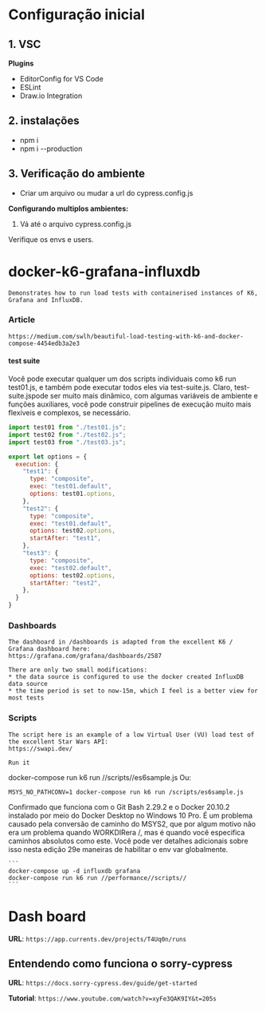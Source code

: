 
# Configuração inicial

## 1. VSC
  **Plugins**
  * EditorConfig for VS Code
  * ESLint
  * Draw.io Integration
  

## 2. instalações
 * npm i 
 * npm i --production

## 3. Verificação do ambiente
  * Criar um arquivo ou mudar a url do cypress.config.js

**Configurando multiplos ambientes:**

1. Vá até o arquivo cypress.config.js

Verifique os envs e users.




# docker-k6-grafana-influxdb
    Demonstrates how to run load tests with containerised instances of K6, Grafana and InfluxDB.


### Article
    https://medium.com/swlh/beautiful-load-testing-with-k6-and-docker-compose-4454edb3a2e3

#### test suite

Você pode executar qualquer um dos scripts individuais como k6 run test01.js, e também pode executar todos eles via test-suite.js. Claro, test-suite.jspode ser muito mais dinâmico, com algumas variáveis ​​de ambiente e funções auxiliares, você pode construir pipelines de execução muito mais flexíveis e complexos, se necessário.

~~~js
import test01 from "./test01.js";
import test02 from "./test02.js";
import test03 from "./test03.js";

export let options = {
  execution: {
    "test1": {
      type: "composite",
      exec: "test01.default",
      options: test01.options,
    },
    "test2": {
      type: "composite",
      exec: "test01.default",
      options: test02.options,
      startAfter: "test1",
    },
    "test3": {
      type: "composite",
      exec: "test02.default",
      options: test02.options,
      startAfter: "test2",
    },
  }
}
~~~


### Dashboards
    The dashboard in /dashboards is adapted from the excellent K6 / Grafana dashboard here:
    https://grafana.com/grafana/dashboards/2587

    There are only two small modifications:
    * the data source is configured to use the docker created InfluxDB data source
    * the time period is set to now-15m, which I feel is a better view for most tests

### Scripts
    The script here is an example of a low Virtual User (VU) load test of the excellent Star Wars API:
    https://swapi.dev/

    Run it

  docker-compose run k6 run //scripts//es6sample.js
    Ou:

    MSYS_NO_PATHCONV=1 docker-compose run k6 run /scripts/es6sample.js
  
  Confirmado que funciona com o Git Bash 2.29.2 e o Docker 20.10.2 instalado por meio do Docker Desktop no Windows 10 Pro.
  É um problema causado pela conversão de caminho do MSYS2, que por algum motivo não era um problema quando WORKDIRera /, mas é quando você especifica caminhos absolutos como este.
  Você pode ver detalhes adicionais sobre isso nesta edição 29e maneiras de habilitar o env var globalmente.

    ```
    docker-compose up -d influxdb grafana
    docker-compose run k6 run //performance//scripts//
    ```


# Dash board

**URL**: `https://app.currents.dev/projects/T4Uq0n/runs`

## Entendendo como funciona o sorry-cypress

**URL**: `https://docs.sorry-cypress.dev/guide/get-started`

**Tutorial**: `https://www.youtube.com/watch?v=xyFe3QAK9IY&t=205s`
